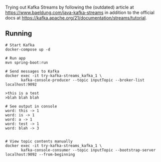 Trying out Kafka Streams by following the (outdated) article at https://www.baeldung.com/java-kafka-streams in addition to the official docs at https://kafka.apache.org/21/documentation/streams/tutorial.

## Running

```
# Start Kafka
docker-compose up -d

# Run app
mvn spring-boot:run

# Send messages to Kafka
docker exec -it try-kafka-streams_kafka_1 \
       kafka-console-producer --topic inputTopic --broker-list localhost:9092

>this is a test
>blah blah blah

# See output in console
word: this -> 1
word: is -> 1
word: a -> 1
word: test -> 1
word: blah -> 3


# View topic contents manually
docker exec -it try-kafka-streams_kafka_1 \
       kafka-console-consumer --topic inputTopic --bootstrap-server localhost:9092 --from-beginning 